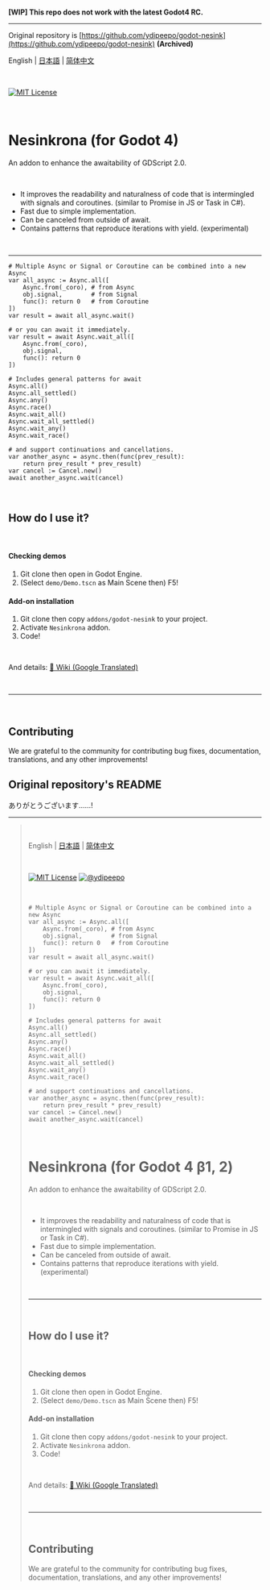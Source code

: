<br />

**[WIP] This repo does not work with the latest Godot4 RC.**

---

Original repository is [https://github.com/ydipeepo/godot-nesink](https://github.com/ydipeepo/godot-nesink) **(Archived)**


English | [日本語](https://github.com/folt-a/godot-nesink/blob/main/README_ja.md) | [简体中文](https://github.com/folt-a/godot-nesink/blob/main/README_zh.md)

<br />

[![MIT License](https://img.shields.io/badge/License-MIT-25B3A0?style=flat-square)](https://github.com/folt-a/godot-nesink/blob/main/LICENSE.md)

<br />

# Nesinkrona (for Godot 4)

An addon to enhance the awaitability of GDScript 2.0.

<br />

* It improves the readability and naturalness of code that is intermingled with signals and coroutines. (similar to Promise in JS or Task in C#).
* Fast due to simple implementation.
* Can be canceled from outside of await.
* Contains patterns that reproduce iterations with yield. (experimental)

<br />

---

```GDScript
# Multiple Async or Signal or Coroutine can be combined into a new Async
var all_async := Async.all([
    Async.from(_coro), # from Async
    obj.signal,        # from Signal
    func(): return 0   # from Coroutine
])
var result = await all_async.wait()

# or you can await it immediately.
var result = await Async.wait_all([
    Async.from(_coro),
    obj.signal,
    func(): return 0
])

# Includes general patterns for await
Async.all()
Async.all_settled()
Async.any()
Async.race()
Async.wait_all()
Async.wait_all_settled()
Async.wait_any()
Async.wait_race()

# and support continuations and cancellations.
var another_async = async.then(func(prev_result):
    return prev_result * prev_result)
var cancel := Cancel.new()
await another_async.wait(cancel)
```

<br />

## How do I use it?

<br />

#### Checking demos

1. Git clone then open in Godot Engine.
2. (Select `demo/Demo.tscn` as Main Scene then) F5!



#### Add-on installation

1. Git clone then copy `addons/godot-nesink` to your project.
2. Activate `Nesinkrona` addon.
3. Code!

<br />

And details: [📖 Wiki (Google Translated)](https://github-com.translate.goog/folt-a/godot-nesink/wiki/Async?_x_tr_sl=auto&_x_tr_tl=en)

<br />

---

<br />

## Contributing

We are grateful to the community for contributing bug fixes, documentation, translations, and any other improvements!



## Original repository's README

ありがとうございます……!

---

>
> <br />
>
> English | [日本語](https://github.com/ydipeepo/godot-nesink/blob/main/README_ja.md) | [简体中文](https://github.com/ydipeepo/godot-nesink/blob/main/README_zh.md)
>
> <br />
>
> [![MIT License](https://img.shields.io/badge/License-MIT-25B3A0?style=flat-square)](https://github.com/ydipeepo/godot-motion/blob/main/LICENSE.md)
> [![@ydipeepo](https://img.shields.io/badge/@ydipeepo-1DA1F2?style=flat-square&logo=twitter&logoColor=white)](https://twitter.com/ydipeepo)
>
> <br />
>
> ```GDScript
> # Multiple Async or Signal or Coroutine can be combined into a new Async
> var all_async := Async.all([
>     Async.from(_coro), # from Async
>     obj.signal,        # from Signal
>     func(): return 0   # from Coroutine
> ])
> var result = await all_async.wait()
>
> # or you can await it immediately.
> var result = await Async.wait_all([
>     Async.from(_coro),
>     obj.signal,
>     func(): return 0
> ])
>
> # Includes general patterns for await
> Async.all()
> Async.all_settled()
> Async.any()
> Async.race()
> Async.wait_all()
> Async.wait_all_settled()
> Async.wait_any()
> Async.wait_race()
>
> # and support continuations and cancellations.
> var another_async = async.then(func(prev_result):
>     return prev_result * prev_result)
> var cancel := Cancel.new()
> await another_async.wait(cancel)
> ```
>
> <br />
>
> # Nesinkrona (for Godot 4 β1, 2)
>
> An addon to enhance the awaitability of GDScript 2.0.
>
> <br />
>
> * It improves the readability and naturalness of code that is intermingled with signals and coroutines. (similar to Promise in JS or Task in C#).
> * Fast due to simple implementation.
> * Can be canceled from outside of await.
> * Contains patterns that reproduce iterations with yield. (experimental)
>
> <br />
>
> ---
>
> <br />
>
> ## How do I use it?
>
> <br />
>
> #### Checking demos
>
> 1. Git clone then open in Godot Engine.
> 2. (Select `demo/Demo.tscn` as Main Scene then) F5!
>
> 
>
> #### Add-on installation
>
> 1. Git clone then copy `addons/godot-nesink` to your project.
> 2. Activate `Nesinkrona` addon.
> 3. Code!
>
> <br />
>
> And details: [📖 Wiki (Google Translated)](https://github-com.translate.goog/ydipeepo/godot-nesink/wiki/Async?_x_tr_sl=auto&_x_tr_tl=en)
>
> <br />
>
> ---
>
> <br />
>
> ## Contributing
>
> We are grateful to the community for contributing bug fixes, documentation, translations, and any other improvements!
